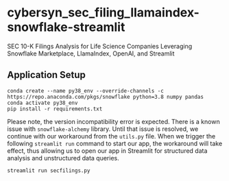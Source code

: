 # cybersyn_sec_filing_llamaindex-snowflake-streamlit
SEC 10-K Filings Analysis for Life Science Companies Leveraging Snowflake Marketplace, LlamaIndex, OpenAI, and Streamlit

## Application Setup

```
conda create --name py38_env --override-channels -c https://repo.anaconda.com/pkgs/snowflake python=3.8 numpy pandas
conda activate py38_env
pip install -r requirements.txt
```

Please note, the version incompatibility error is expected.  There is a known issue with ```snowflake-alchemy``` library.  Until that issue is resolved, we continue with our workaround from the ```utils.py``` file.  When we trigger the following ```streamlit run``` command to start our app, the workaround will take effect, thus allowing us to open our app in Streamlit for structured data analysis and unstructured data queries.

```
streamlit run secfilings.py
```

